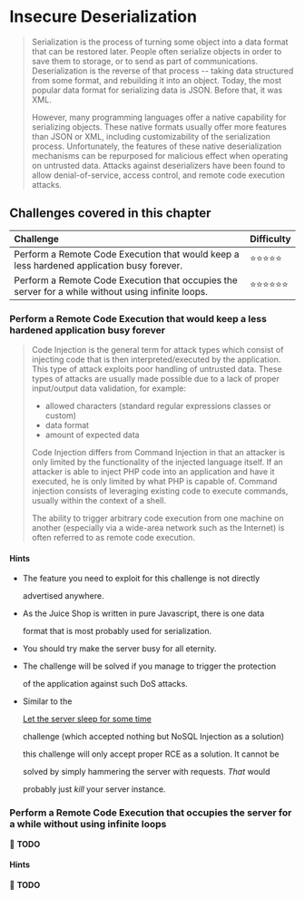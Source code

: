 # Insecure Deserialization

> Serialization is the process of turning some object into a data format that can be restored later. People often serialize objects in order to save them to storage, or to send as part of communications. Deserialization is the reverse of that process -- taking data structured from some format, and rebuilding it into an object. Today, the most popular data format for serializing data is JSON. Before that, it was XML.
>
> However, many programming languages offer a native capability for serializing objects. These native formats usually offer more features than JSON or XML, including customizability of the serialization process. Unfortunately, the features of these native deserialization mechanisms can be repurposed for malicious effect when operating on untrusted data. Attacks against deserializers have been found to allow denial-of-service, access control, and remote code execution attacks.

## Challenges covered in this chapter

| Challenge | Difficulty |
| :--- | :--- |
| Perform a Remote Code Execution that would keep a less hardened application busy forever. | :star::star::star::star::star: |
| Perform a Remote Code Execution that occupies the server for a while without using infinite loops. | :star::star::star::star::star::star: |

### Perform a Remote Code Execution that would keep a less hardened application busy forever

> Code Injection is the general term for attack types which consist of injecting code that is then interpreted/executed by the application. This type of attack exploits poor handling of untrusted data. These types of attacks are usually made possible due to a lack of proper input/output data validation, for example:
>
> * allowed characters \(standard regular expressions classes or custom\)
> * data format
> * amount of expected data
>
> Code Injection differs from Command Injection in that an attacker is only limited by the functionality of the injected language itself. If an attacker is able to inject PHP code into an application and have it executed, he is only limited by what PHP is capable of. Command injection consists of leveraging existing code to execute commands, usually within the context of a shell.
>
> The ability to trigger arbitrary code execution from one machine on another \(especially via a wide-area network such as the Internet\) is often referred to as remote code execution.

#### Hints

* The feature you need to exploit for this challenge is not directly

  advertised anywhere.

* As the Juice Shop is written in pure Javascript, there is one data

  format that is most probably used for serialization.

* You should try make the server busy for all eternity.
* The challenge will be solved if you manage to trigger the protection

  of the application against such DoS attacks.

* Similar to the

  [Let the server sleep for some time](injection.md#let-the-server-sleep-for-some-time)

  challenge \(which accepted nothing but NoSQL Injection as a solution\)

  this challenge will only accept proper RCE as a solution. It cannot be

  solved by simply hammering the server with requests. _That_ would

  probably just _kill_ your server instance.

### Perform a Remote Code Execution that occupies the server for a while without using infinite loops

:wrench: **TODO**

#### Hints

:wrench: **TODO**

